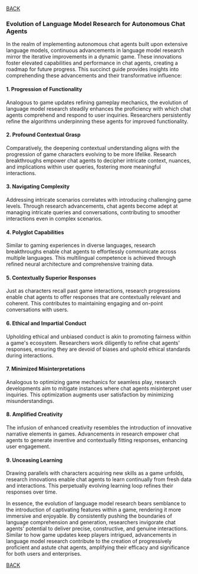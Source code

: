 [BACK](main.md)

### Evolution of Language Model Research for Autonomous Chat Agents

In the realm of implementing autonomous chat agents built upon extensive language models, continuous advancements in language model research mirror the iterative improvements in a dynamic game. These innovations foster elevated capabilities and performance in chat agents, creating a roadmap for future progress. This succinct guide provides insights into comprehending these advancements and their transformative influence:

#### 1. Progression of Functionality

Analogous to game updates refining gameplay mechanics, the evolution of language model research steadily enhances the proficiency with which chat agents comprehend and respond to user inquiries. Researchers persistently refine the algorithms underpinning these agents for improved functionality.

#### 2. Profound Contextual Grasp

Comparatively, the deepening contextual understanding aligns with the progression of game characters evolving to be more lifelike. Research breakthroughs empower chat agents to decipher intricate context, nuances, and implications within user queries, fostering more meaningful interactions.

#### 3. Navigating Complexity

Addressing intricate scenarios correlates with introducing challenging game levels. Through research advancements, chat agents become adept at managing intricate queries and conversations, contributing to smoother interactions even in complex scenarios.

#### 4. Polyglot Capabilities

Similar to gaming experiences in diverse languages, research breakthroughs enable chat agents to effortlessly communicate across multiple languages. This multilingual competence is achieved through refined neural architecture and comprehensive training data.

#### 5. Contextually Superior Responses

Just as characters recall past game interactions, research progressions enable chat agents to offer responses that are contextually relevant and coherent. This contributes to maintaining engaging and on-point conversations with users.

#### 6. Ethical and Impartial Conduct

Upholding ethical and unbiased conduct is akin to promoting fairness within a game's ecosystem. Researchers work diligently to refine chat agents' responses, ensuring they are devoid of biases and uphold ethical standards during interactions.

#### 7. Minimized Misinterpretations

Analogous to optimizing game mechanics for seamless play, research developments aim to mitigate instances where chat agents misinterpret user inquiries. This optimization augments user satisfaction by minimizing misunderstandings.

#### 8. Amplified Creativity

The infusion of enhanced creativity resembles the introduction of innovative narrative elements in games. Advancements in research empower chat agents to generate inventive and contextually fitting responses, enhancing user engagement.

#### 9. Unceasing Learning

Drawing parallels with characters acquiring new skills as a game unfolds, research innovations enable chat agents to learn continually from fresh data and interactions. This perpetually evolving learning loop refines their responses over time.

In essence, the evolution of language model research bears semblance to the introduction of captivating features within a game, rendering it more immersive and enjoyable. By consistently pushing the boundaries of language comprehension and generation, researchers invigorate chat agents' potential to deliver precise, constructive, and genuine interactions. Similar to how game updates keep players intrigued, advancements in language model research contribute to the creation of progressively proficient and astute chat agents, amplifying their efficacy and significance for both users and enterprises.

[BACK](main.md)
